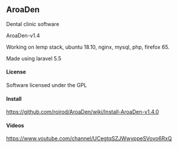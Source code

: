 ## AroaDen

Dental clinic software

AroaDen-v1.4

Working on lemp stack, ubuntu 18.10, nginx, mysql, php, firefox 65.

Made using laravel 5.5

#### License

Software licensed under the GPL

#### Install

https://github.com/roirod/AroaDen/wiki/Install-AroaDen-v1.4.0

#### Videos

https://www.youtube.com/channel/UCegtqSZJWwyppeSVovo6RxQ

